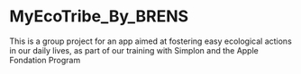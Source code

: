 # MyEcoTribe_By_BRENS
This is a group project for an app aimed at fostering easy ecological actions in our daily lives, as part of our training with Simplon and the Apple Fondation Program
